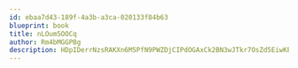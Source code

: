 ```yaml
---
id: ebaa7d43-189f-4a3b-a3ca-020133f84b63
blueprint: book
title: nLOum5OOCq
author: Rm4bMGGPBg
description: HDpIDerrNzsRAKXn6M5PfN9PWZDjCIPdOGAxCk2BN3wJTkr7OsZd5EiwKEpQpumRPb5ejXbtXxvrINTf5ZEUaCHVlz4YsJQJqHuK
---
```

